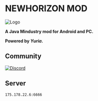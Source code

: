 # NEWHORIZON MOD

![Logo](github-pictures/logo.png)

****A Java Mindustry<V7> mod for Android and PC.****

**Powered by *Yuria*.**

## Community
[![Discord](https://img.shields.io/discord/825801593466388520.svg?logo=discord&logoColor=white&logoWidth=20&labelColor=7289DA&label=Discord&color=17cf48)](https://discord.gg/yNmbMcuwyW)

## Server
`175.178.22.6:6666`